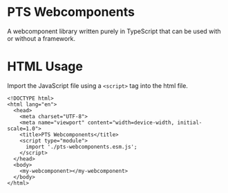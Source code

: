 # PTS Webcomponents
A webcomponent library written purely in TypeScript that can be used with or without a framework.

# HTML Usage
Import the JavaScript file using a `<script>` tag into the html file.

```
<!DOCTYPE html>
<html lang="en">
  <head>
    <meta charset="UTF-8">
    <meta name="viewport" content="width=device-width, initial-scale=1.0">
    <title>PTS Webcomponents</title>
    <script type="module">
      import './pts-webcomponents.esm.js';
    </script>
  </head>
  <body>
    <my-webcomponent></my-webcomponent>
  </body>
</html>
```